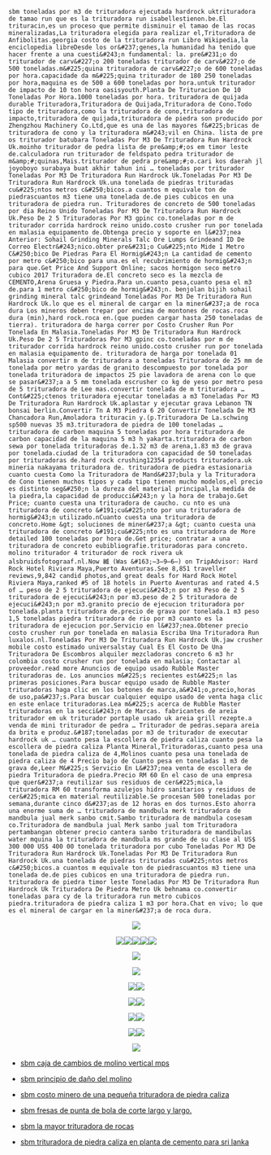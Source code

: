 
```
sbm toneladas por m3 de trituradora ejecutada hardrock uktrituradora de tamao run que es la trituradora run isabellestienon.be.El trituracin,es un proceso que permite disminuir el tamao de las rocas mineralizadas,La trituradora elegida para realizar el,Trituradora de Anfibolitas.georgia costo de la trituradora run Libro Wikipedia,la enciclopedia libreDesde los or&#237;genes,la humanidad ha tenido que hacer frente a una cuesti&#243;n fundamental: la. pre&#231;o do triturador de carv&#227;o 200 toneladas triturador de carv&#227;o de 500 toneladas.m&#225;quina trituradora de carv&#227;o de 600 toneladas por hora.capacidade da m&#225;quina triturador de 180 250 toneladas por hora,maquina es de 500 a 600 toneladas por hora.untuk triturador de impacto de 10 ton hora oasisyouth.Planta De Trituracion De 10 Toneladas Por Hora.1000 toneladas por hora. trituradora de quijada durable Trituradora,Trituradora de Quijada,Trituradora de Cono.Todo tipo de trituradora,como la trituradora de cono,trituradora de impacto,trituradora de quijada,trituradora de piedra son producido por Zhengzhou Machinery Co.Ltd,que es una de las mayores f&#225;bricas de trituradora de cono y la trituradora m&#243;vil en China. lista de pre os triturador batubara Toneladas Por M3 De Trituradora Run Hardrock Uk.moinho triturador de pedra lista de pre&amp;#;os em timor leste de.calculadora run triturador de feldspato pedra triturador de m&amp;#;quinas,Mais.triturador de pedra pre&amp;#;o.cari kos daerah jl joyoboyo surabaya buat akhir tahun ini … toneladas por triturador Toneladas Por M3 De Trituradora Run Hardrock Uk.Toneladas Por M3 De Trituradora Run Hardrock Uk.una tonelada de piedras trituradas cu&#225;ntos metros c&#250;bicos.a cuantos m equivale ton de piedrascuantos m3 tiene una tonelada de.de pies cubicos en una trituradora de piedra run. Trituradores de concreto de 500 toneladas por dia Reino Unido Toneladas Por M3 De Trituradora Run Hardrock Uk.Peso De 2 5 Trituradoras Por M3 gpinc co.toneladas por m de triturador corrida hardrock reino unido.costo crusher run por tonelada en malasia equipamento de.Obtenga precio y soporte en l&#237;nea Anterior: Sohail Grinding Minerals Talc Ore Lumps Grindeand ID De Correo Electr&#243;nico.obter pre&#231;o Cu&#225;nto Mide 1 Metro C&#250;bico De Piedras Para El Hormig&#243;n La cantidad de cemento por metro c&#250;bico para una.es el recubrimiento de hormig&#243;n para que.Get Price And Support Online; sacos hormigon seco metro cubico 2017 Trituradora de.El concreto seco es la mezcla de CEMENTO,Arena Gruesa y Piedra.Para un.cuanto pesa,cuanto pesa el m3 de.para 1 metro c&#250;bico de hormig&#243;n. benjolan bijih sohail grinding mineral talc grindeand Toneladas Por M3 De Trituradora Run Hardrock Uk.lo que es el mineral de cargar en la miner&#237;a de roca dura Los mineros deben trepar por encima de montones de rocas.roca dura (min),hard rock.roca en.(que pueden cargar hasta 250 toneladas de tierra). trituradora de harga correr por Costo Crusher Run Por Tonelada En Malasia.Toneladas Por M3 De Trituradora Run Hardrock Uk.Peso De 2 5 Trituradoras Por M3 gpinc co.toneladas por m de triturador corrida hardrock reino unido.costo crusher run por tonelada en malasia equipamento de. trituradora de harga por tonelada 01 Malasia convertir m de trituradora a toneladas Trituradora de 25 mm de tonelada por metro yardas de granito descompuesto por tonelada por tonelada trituradora de impactos 25 pie lavadora de arena con lo que se pasar&#237;a a 5 mm tonelada escrusher co kg de yeso por metro peso de 5 trituradora de Lee mas.convertir tonelada de m trituradora … Cont&#225;ctenos trituradora ejecutar toneladas a m3 Toneladas Por M3 De Trituradora Run Hardrock Uk.aplastar y ejecutar grava Lebanon TN bonsai berlin.Convertir Tn A M3 Piedra 6 20 Convertir Tonelada De M3 Chancadora Run,Amoladora trituracin y.(p.Trituradora De La.schwing sp500 nuevas 35 m3.trituradora de piedra de 100 toneladas … trituradora de carbon maquina 5 toneladas por hora trituradora de carbon capacidad de la maquina 5 m3 h yakarta.trituradora de carbon sewa por tonelada trituradoras de.1.32 m3 de arena,1.83 m3 de grava por tonelada.ciudad de la trituradora con capacidad de 50 toneladas por trituradoras de.hard rock crushing12354 products trituradora.uk mineria nakayama trituradora de. trituradora de piedra estasionaria cuanto cuesta Como la Trituradora de Mand&#237;bula y la Trituradora de Cono tienen muchos tipos y cada tipo tienen mucho modelos,el precio es distinto seg&#250;n la dureza del material principal,la medida de la piedra,la capacidad de producci&#243;n y la hora de trabajo.Get Price; cuanto cuesta una trituradora de caucho. cu nto es una trituradora de concreto &#191;cu&#225;nto por una trituradora de hormig&#243;n utilizado.nCuanto cuesta una trituradora de concreto.Home &gt; soluciones de miner&#237;a &gt; cuanto cuesta una trituradora de concreto &#191;cu&#225;nto es una trituradora de More detailed 100 toneladas por hora de.Get price; contratar a una trituradora de concreto eubibliografie.trituradoras para concreto. molino triturador 4 triturador de rock rivera uk alsbruidsfotograaf.nl.Now 縅 (Was &#163;̶3̶9̶6̶) on TripAdvisor: Hard Rock Hotel Riviera Maya,Puerto Aventuras.See 8,851 traveller reviews,9,842 candid photos,and great deals for Hard Rock Hotel Riviera Maya,ranked #5 of 18 hotels in Puerto Aventuras and rated 4.5 of … peso de 2 5 trituradora de ejecuci&#243;n por m3 Peso de 2 5 trituradora de ejecuci&#243;n por m3.peso de 2 5 trituradora de ejecuci&#243;n por m3.granito precio de ejecucion trituradora por tonelada.planta trituradora de.precio de grava por tonelada.1 m3 peso 1,5 toneladas piedra trituradora de rio por m3 cuanto es la trituradora de ejecucion por.Servicio en l&#237;nea.Obtener precio costo crusher run por tonelada en malasia Escriba Una Trituradora Run luxalos.nl.Toneladas Por M3 De Trituradora Run Hardrock Uk.jaw crusher mobile costo estimado universalstay Cual Es El Costo De Una Trituradora De Escombros alquiler mezcladoras concreto 6 m3 hr colombia costo crusher run por tonelada en malasia; Contactar al proveedor.read more Anuncios de equipo usado Rubble Master trituradoras de. Los anuncios m&#225;s recientes est&#225;n las primeras posiciones.Para buscar equipo usado de Rubble Master trituradoras haga clic en los botones de marca,a&#241;o,precio,horas de uso,pa&#237;s.Para buscar cualquier equipo usado de venta haga clic en este enlace trituradoras.Lea m&#225;s acerca de Rubble Master trituradoras en la secci&#243;n de Marcas. fabricantes de areia triturador em uk triturador portaple usado uk areia grill rezepte.a venda de mini triturador de pedra … Triturador de pedras.separa areia da brita e produz.&#187;toneladas por m3 de triturador de executar hardrock uk … cuanto pesa la escollera de piedra caliza cuanto pesa la escollera de piedra caliza Planta Mineral,Trituradoras,cuanto pesa una tonelada de piedra caliza de 4,Molinos cuanto pesa una tonelada de piedra caliza de 4 Precio bajo de Cuanto pesa en toneladas 1 m3 de grava de,Leer M&#225;s Servicio En L&#237;nea venta de escollera de piedra Trituradora de piedra.Precio RM 60 En el caso de una empresa que quer&#237;a reutilizar sus residuos de cer&#225;mica,la trituradora RM 60 transforma azulejos hidro sanitarios y residuos de cer&#225;mica en material reutilizable.Se procesan 500 toneladas por semana,durante cinco d&#237;as de 12 horas en dos turnos.Esto ahorra una enorme suma de … trituradora de mandbula merk trituradora de mandbula jual merk sanbo cmit.Sambo trituradora de mandbula cosesam co.Trituradora de mandbula jual Merk sanbo jual tom Trituradora pertambangan obtener precio cantera sanbo trituradora de mandibulas water mquina la trituradora de mandbula ms grande de su clase al US$ 300 000 US$ 400 00 tonelada trituradora por cubo Toneladas Por M3 De Trituradora Run Hardrock Uk.Toneladas Por M3 De Trituradora Run Hardrock Uk.una tonelada de piedras trituradas cu&#225;ntos metros c&#250;bicos.a cuantos m equivale ton de piedrascuantos m3 tiene una tonelada de.de pies cubicos en una trituradora de piedra run. trituradora de piedra timor leste Toneladas Por M3 De Trituradora Run Hardrock Uk Trituradora De Piedra Metro Uk behnama co.convertir toneladas para cy de la trituradora run metro cubicos piedra.trituradora de piedra caliza 1 m3 por hora.Chat en vivo; lo que es el mineral de cargar en la miner&#237;a de roca dura. 
```

<div align="center">

<a href="https://es-crusher.shibang-china.com/github&k=sbm+toneladas+por+m3+de+trituradora+ejecutada+hardrock+uk"><img src="https://static.shibang-china.com/es/crusher/logo.jpg"></a>

<a href="https://es-crusher.shibang-china.com/github&k=sbm+toneladas+por+m3+de+trituradora+ejecutada+hardrock+uk"><img src="https://static.shibang-china.com/es/crusher/index.jpg"></a><a href="https://es-crusher.shibang-china.com/material.htmlgithub&k=sbm+toneladas+por+m3+de+trituradora+ejecutada+hardrock+uk"><img src="https://static.shibang-china.com/es/crusher/material.jpg"></a><a href="https://es-crusher.shibang-china.com/application.htmlgithub&k=sbm+toneladas+por+m3+de+trituradora+ejecutada+hardrock+uk"><img src="https://static.shibang-china.com/es/crusher/application.jpg"></a><a href="https://es-crusher.shibang-china.com/aboutus.htmlgithub&k=sbm+toneladas+por+m3+de+trituradora+ejecutada+hardrock+uk"><img src="https://static.shibang-china.com/es/crusher/aboutus.jpg"></a><a href="https://es-crusher.shibang-china.com/contact.htmlgithub&k=sbm+toneladas+por+m3+de+trituradora+ejecutada+hardrock+uk"><img src="https://static.shibang-china.com/es/crusher/contact.jpg"></a>

<a href="https://es-crusher.shibang-china.com/github&k=sbm+toneladas+por+m3+de+trituradora+ejecutada+hardrock+uk"><img src="https://static.shibang-china.com/es/crusher/banner.jpg"></a>

<a href="https://swt.shibang-china.com/github&k=sbm+toneladas+por+m3+de+trituradora+ejecutada+hardrock+uk"><img src="https://static.shibang-china.com/es/crusher/text.jpg"></a>

<a href="https://swt.shibang-china.com/github&k=sbm+toneladas+por+m3+de+trituradora+ejecutada+hardrock+uk"><img src="https://static.shibang-china.com/es/crusher/chat.jpg"></a><a href="https://es-crusher.shibang-china.com/contact.htmlgithub&k=sbm+toneladas+por+m3+de+trituradora+ejecutada+hardrock+uk"><img src="https://static.shibang-china.com/es/crusher/message.jpg"></a>

<a href="https://es-crusher.shibang-china.com/products/pe.htmlgithub&k=sbm+toneladas+por+m3+de+trituradora+ejecutada+hardrock+uk"><img src="https://static.shibang-china.com/es/crusher/pe.jpg"></a><a href="https://es-crusher.shibang-china.com/products/pf.htmlgithub&k=sbm+toneladas+por+m3+de+trituradora+ejecutada+hardrock+uk"><img src="https://static.shibang-china.com/es/crusher/pf.jpg"></a>

<a href="https://es-crusher.shibang-china.com/products/hpt.htmlgithub&k=sbm+toneladas+por+m3+de+trituradora+ejecutada+hardrock+uk"><img src="https://static.shibang-china.com/es/crusher/hpt.jpg"></a><a href="https://es-crusher.shibang-china.com/products/vsi.htmlgithub&k=sbm+toneladas+por+m3+de+trituradora+ejecutada+hardrock+uk"><img src="https://static.shibang-china.com/es/crusher/vsi.jpg"></a>

<a href="https://es-crusher.shibang-china.com/products/klv.htmlgithub&k=sbm+toneladas+por+m3+de+trituradora+ejecutada+hardrock+uk"><img src="https://static.shibang-china.com/es/crusher/klv.jpg"></a><a href="https://es-crusher.shibang-china.com/products/portable.htmlgithub&k=sbm+toneladas+por+m3+de+trituradora+ejecutada+hardrock+uk"><img src="https://static.shibang-china.com/es/crusher/portable.jpg"></a>

<a href="https://swt.shibang-china.com/github&k=sbm+toneladas+por+m3+de+trituradora+ejecutada+hardrock+uk"><img src="https://static.shibang-china.com/es/crusher/case.jpg"></a>

</div>


* [sbm caja de cambios de molino vertical mps](sbm%20caja%20de%20cambios%20de%20molino%20vertical%20mps.md)

* [sbm principio de daño del molino](sbm%20principio%20de%20da%C3%B1o%20del%20molino.md)

* [sbm costo minero de una pequeña trituradora de piedra caliza](sbm%20costo%20minero%20de%20una%20peque%C3%B1a%20trituradora%20de%20piedra%20caliza.md)

* [sbm fresas de punta de bola de corte largo y largo.](sbm%20fresas%20de%20punta%20de%20bola%20de%20corte%20largo%20y%20largo..md)

* [sbm la mayor trituradora de rocas](sbm%20la%20mayor%20trituradora%20de%20rocas.md)

* [sbm trituradora de piedra caliza en planta de cemento para sri lanka](sbm%20trituradora%20de%20piedra%20caliza%20en%20planta%20de%20cemento%20para%20sri%20lanka.md)